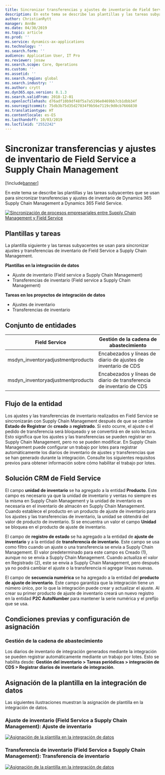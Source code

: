 ```yaml
---
title: Sincronizar transferencias y ajustes de inventario de Field Service a Supply Chain Management
description: En este tema se describe las plantillas y las tareas subyacentes que se usan para sincronizar transferencias y ajustes de inventario de Dynamics 365 Supply Chain Management a Dynamics 365 Field Service.
author: ChristianRytt
manager: AnnBe
ms.date: 04/30/2019
ms.topic: article
ms.prod: ''
ms.service: dynamics-ax-applications
ms.technology: ''
ms.search.form: ''
audience: Application User, IT Pro
ms.reviewer: josaw
ms.search.scope: Core, Operations
ms.custom: ''
ms.assetid: ''
ms.search.region: global
ms.search.industry: ''
ms.author: crytt
ms.dyn365.ops.version: 8.1.3
ms.search.validFrom: 2018-12-01
ms.openlocfilehash: d76adf10b9df48f5a7a5196e0469bb7cb1dbb34f
ms.sourcegitcommit: 75db3b75d35d27034f9b56e7119c9d0cb7666830
ms.translationtype: HT
ms.contentlocale: es-ES
ms.lasthandoff: 10/03/2019
ms.locfileid: "2552242"
---
```

# <a name="synchronize-inventory-transfers-and-adjustments-from-field-service-to-supply-chain-management"></a>Sincronizar transferencias y ajustes de inventario de Field Service a Supply Chain Management

[!include[banner](../includes/banner.md)]

En este tema se describe las plantillas y las tareas subyacentes que se usan para sincronizar transferencias y ajustes de inventario de Dynamics 365 Supply Chain Management a Dynamics 365 Field Service.

[![Sincronización de procesos empresariales entre Supply Chain Management y Field Service](./media/FSTransAdjOW.png)](./media/FSTransAdjOW.png)

## <a name="templates-and-tasks"></a>Plantillas y tareas
La plantilla siguiente y las tareas subyacentes se usan para sincronizar ajustes y transferencias de inventario de Field Service a Supply Chain Management.

**Plantillas en la integración de datos**
- Ajuste de inventario (Field service a Supply Chain Management)
- Transferencias de inventario (Field service a Supply Chain Management)

**Tareas en los proyectos de integración de datos**
- Ajustes de inventario
- Transferencias de inventario

## <a name="entity-set"></a>Conjunto de entidades
| Field Service                     | Gestión de la cadena de abastecimiento                          |
|-----------------------------------|----------------------------------------------------|
| msdyn_inventoryadjustmentproducts |   Encabezados y líneas de diario de ajustes de inventario de CDS |
| msdyn_inventoryadjustmentproducts | Encabezados y líneas de diario de transferencia de inventario de CDS   |

## <a name="entity-flow"></a>Flujo de la entidad
Los ajustes y las transferencias de inventario realizados en Field Service se sincronizarán con Supply Chain Management después de que se cambie **Estado de Registrar** de **creado** a **registrado**. Si esto ocurre, el ajuste o el pedido de transferencia será bloqueado y se convertirá en de solo lectura. Esto significa que los ajustes y las transferencias se pueden registrar en Supply Chain Management, pero no se pueden modificar. En Supply Chain Management puede configurar un trabajo por lotes para registrar automáticamente los diarios de inventario de ajustes y transferencias que se han generado durante la integración. Consulte los siguientes requisitos previos para obtener información sobre cómo habilitar el trabajo por lotes.

## <a name="field-service-crm-solution"></a>Solución CRM de Field Service 
El campo **unidad de inventario** se ha agregado a la entidad **Producto**. Este campo es necesario ya que la unidad de inventario y ventas no siempre es la misma en Supply Chain Management y la unidad de inventario es necesaria en el inventario de almacén en Supply Chain Management.
Cuando establece el producto en un producto de ajuste de inventario para los ajustes y las transferencias de inventario, la unidad se obtendrá del valor de producto de inventario. Si se encuentra un valor el campo **Unidad** se bloquea en el producto de ajuste de inventario.

El campo de **registro de estado** se ha agregado a la entidad de **ajuste de inventario** y a la entidad de **transferencia de inventario**. Este campo se usa como filtro cuando un ajuste o una transferencia se envía a Supply Chain Management. El valor predeterminado para este campo es Creado (1), aunque no se envía a Supply Chain Management. Cuando actualiza el valor en Registrado (2), este se envía a Supply Chain Management, pero después ya no podrá cambiar el ajuste o la transferencia ni agregar líneas nuevas.

El campo de **secuencia numérica** se ha agregado a la entidad del **producto de ajuste de inventario**. Este campo garantiza que la integración tiene un número único, por lo que la integración puede crear y actualizar el ajuste. Al crear su primer producto de ajuste de inventario creará un nuevo registro en la entidad **P2C AutoNumber** para mantener la serie numérica y el prefijo que se usa.

## <a name="prerequisites-and-mapping-setup"></a>Condiciones previas y configuración de asignación

### <a name="supply-chain-management"></a>Gestión de la cadena de abastecimiento
Los diarios de inventario de integración generados mediante la integración se pueden registrar automáticamente mediante un trabajo por lotes. Esto se habilita desde: **Gestión del inventario > Tareas periódicas > integración de CDS > Registrar diarios de inventario de integración**.

## <a name="template-mapping-in-data-integration"></a>Asignación de la plantilla en la integración de datos

Las siguientes ilustraciones muestran la asignación de plantilla en la integración de datos.

### <a name="inventory-adjustment-field-service-to-supply-chain-management-inventory-adjustment"></a>Ajuste de inventario (Field Service a Supply Chain Management): Ajuste de inventario

[![Asignación de la plantilla en la integración de datos](./media/FSAdj1.png)](./media/FSAdj1.png)


### <a name="inventory-transfer-field-service-to-supply-chain-management-inventory-transfer"></a>Transferencia de inventario (Field Service a Supply Chain Management): Transferencia de inventario

[![Asignación de la plantilla en la integración de datos](./media/FSTrans1.png)](./media/FSTrans1.png)
